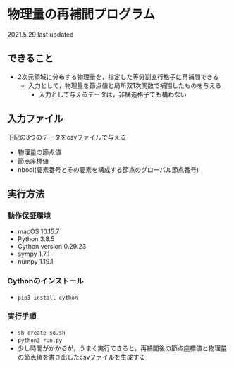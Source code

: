 # 物理量の再補間プログラム
2021.5.29 last updated
## できること
* 2次元領域に分布する物理量を，指定した等分割直行格子に再補間できる
    * 入力として，物理量を節点値と局所双1次関数で補間したものを与える
        * 入力として与えるデータは，非構造格子でも構わない

## 入力ファイル
下記の3つのデータをcsvファイルで与える
* 物理量の節点値
* 節点座標値
* nbool(要素番号とその要素を構成する節点のグローバル節点番号)

## 実行方法
### 動作保証環境
* macOS 10.15.7
* Python 3.8.5
* Cython version 0.29.23
* sympy 1.7.1
* numpy 1.19.1

### Cythonのインストール
* `pip3 install cython`

### 実行手順
* `sh create_so.sh`
* `python3 run.py`
* 少し時間がかかるが，うまく実行できると，再補間後の節点座標値と物理量の節点値を書き出したcsvファイルを生成する